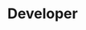 ---
name: Mateo Karadza
id: mateo-karadza
numberId: 17
title: Developer
bio: A young programmer passionate about technology and entrepreneurship.
areas:
contact: { email: mateo, linkedin: https://www.linkedin.com/in/mateokaradza, github: https://github.com/mateoKaradza }
---